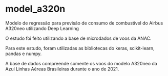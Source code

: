 # model_a320n
Modelo de regressão para previsão de consumo de combustível do Airbus A320neo utilizando Deep Learning

O estudo foi feito utilizando a base de microdados de voos da ANAC.

Para este estudo, foram utilizadas as bibliotecas do keras, scikit-learn, pandas e numpy.

A base de dados compreende somente os voos do modelo A320neo da Azul Linhas Aéreas Brasileiras durante o ano de 2021.

